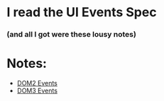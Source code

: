 # I read the UI Events Spec
### (and all I got were these lousy notes)



# Notes:
* [DOM2 Events](https://github.com/nmielnik/notes/blob/master/dom-events/DOM2Events.md)
* [DOM3 Events](https://github.com/nmielnik/notes/blob/master/dom-events/DOM3Events.md)